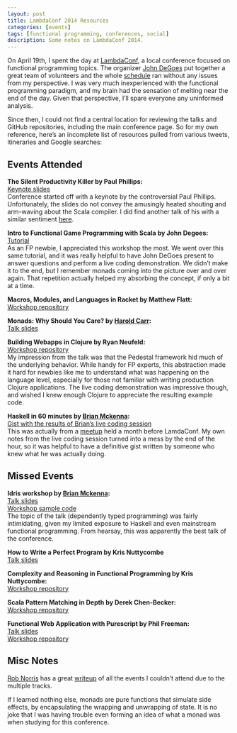 ```yaml
---
layout: post
title: LambdaConf 2014 Resources
categories: [events]
tags: [functional programming, conferences, social]
description: Some notes on LambdaConf 2014.
---
```


On April 19th, I spent the day at [LambdaConf](http://www.degoesconsulting.com/lambdaconf/), a local conference focused on functional programming topics. The organizer [John DeGoes](https://twitter.com/jdegoes) put together a great team of volunteers and the whole [schedule](http://twileshare.com/uploads/Lambda_Conf_Print_Page.pdf) ran without any issues from my perspective. I was very much inexperienced with the functional programming paradigm, and my brain had the sensation of melting near the end of the day. Given that perspective, I’ll spare everyone any uninformed analysis.

Since then, I could not find a central location for reviewing the talks and GitHub repositories, including the main conference page. So for my own reference, here’s an incomplete list of resources pulled from various tweets, itineraries and Google searches:

Events Attended
---------------

**The Silent Productivity Killer by Paul Phillips:**  
[Keynote slides](http://www.slideshare.net/extempore/keynote-lambdaconf2014)  
Conference started off with a keynote by the controversial Paul Phillips. Unfortunately, the slides do not convey the amusingly heated shouting and arm-waving about the Scala compiler. I did find another talk of his with a similar sentiment [here](https://www.youtube.com/watch?v=uiJycy6dFSQ).

**Intro to Functional Game Programming with Scala by John Degoes:**  
[Tutorial](https://github.com/jdegoes/lambdaconf-2014-introgame/blob/master/README.md)  
As an FP newbie, I appreciated this workshop the most. We went over this same tutorial, and it was really helpful to have John DeGoes present to answer questions and perform a live coding demonstration. We didn’t make it to the end, but I remember monads coming into the picture over and over again. That repetition actually helped my absorbing the concept, if only a bit at a time.

**Macros, Modules, and Languages in Racket by Matthew Flatt:**  
[Workshop repository](https://github.com/mflatt/web-macro-tutorial)

**Monads: Why Should You Care? by [Harold Carr](http://haroldcarr.com/):**  
[Talk slides](https://github.com/haroldcarr/learn-haskell-coq-ml-etc/tree/master/haskell/paper/haroldcarr/2014-04-19-monads-at-lambdaconf-boulder)

**Building Webapps in Clojure by Ryan Neufeld:**  
[Workshop repository](https://github.com/rkneufeld/pedestal-workshop)  
My impression from the talk was that the Pedestal framework hid much of the underlying behavior. While handy for FP experts, this abstraction made it hard for newbies like me to understand what was happening on the language level, especially for those not familiar with writing production Clojure applications. The live coding demonstration was impressive though, and wished I knew enough Clojure to appreciate the resulting example code.

**Haskell in 60 minutes by [Brian Mckenna](https://twitter.com/puffnfresh):**  
[Gist with the results of Brian’s live coding session](https://gist.github.com/puffnfresh/9824390)  
This was actually from a [meetup](http://www.meetup.com/frontier-developers/events/169067772/) held a month before LamdaConf. My own notes from the live coding session turned into a mess by the end of the hour, so it was helpful to have a definitive gist written by someone who knew what he was actually doing.


Missed Events
-------------
**Idris workshop by [Brian Mckenna](https://twitter.com/puffnfresh):**  
[Talk slides](http://brianmckenna.org/files/presentations/idris-workshop-slides.pdf)  
[Workshop sample code](https://github.com/puffnfresh/idris-workshop)  
The topic of the talk (dependently typed programming) was fairly intimidating, given my limited exposure to Haskell and even mainstream functional programming. From hearsay, this was apparently the best talk of the conference.

**How to Write a Perfect Program by Kris Nuttycombe**  
[Talk slides](https://github.com/nuttycom/lambdaconf-2014)

**Complexity and Reasoning in Functional Programming by Kris Nuttycombe:**  
[Workshop repository](https://github.com/nuttycom/lambdaconf-2014-workshop)

**Scala Pattern Matching in Depth by Derek Chen-Becker:**  
[Workshop repository](https://github.com/dchenbecker/lambdaconf2014)

**Functional Web Application with Purescript by Phil Freeman:**  
[Talk slides](https://github.com/paf31/purescript-slides)  
[Workshop repository](https://github.com/paf31/lambdaconf)

Misc Notes
----------
[Rob Norris](http://tpolecat.github.io/2014/04/22/lambdaconf.html) has a great [writeup](http://tpolecat.github.io/2014/04/22/lambdaconf.html) of all the events I couldn’t attend due to the multiple tracks.

If I learned nothing else, monads are pure functions that simulate side effects, by encapsulating the wrapping and unwrapping of state. It is no joke that I was having trouble even forming an idea of what a monad was when studying for this conference.
